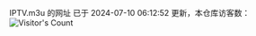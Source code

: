IPTV.m3u 的网址 已于 2024-07-10 06:12:52 更新，本仓库访客数：![Visitor's Count](https://profile-counter.glitch.me/hero1898_tv/count.svg)
